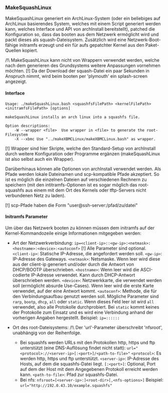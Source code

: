 <!-- region vim modline

vim: set tabstop=4 shiftwidth=4 expandtab:
vim: foldmethod=marker foldmarker=region,endregion:

endregion -->

### MakeSquashLinux

MakeSquashLinux generiert ein ArchLinux-System (oder ein beliebiges auf
ArchLinux basierendes System, welches mit einem Script generiert werden kann,
welches Interface und API von archInstall bereitstellt), patched die
Konfiguration so, dass das booten aus dem Netzwerk ermöglicht wird und packt
dieses als squash-Dateisystem. Zusätzlich wird eine Netzwerk-Boot-fähige
initramfs erzeugt und ein für aufs gepatchter Kernel aus den Paket-Quellen
kopiert.

/!\ MakeSquashLinux kann nicht von Wrappern verwendet werden, welche nach dem
generieren des Grundsystems weitere Anpassungen vornehmen möchten.
[!] Da der Download der squash-Datei ein paar Sekunden in Anspruch nimmt, wird
beim booten per 'plymouth' ein splash-screen angezeigt.

#### Interface

    Usage: ./makeSquashLinux.bash <squashfsFilePath> <kernelFilePath> <initramfsFilePath> [options]

    makeSquashLinux installs an arch linux into a squashfs file.

    Option descriptions:
        -W --wrapper <file>  Use wrapper in <file> to generate the root-Filesystem
        -X --xbmc Use "../makeXBMCLinux/makeXBMCLinux.bash" as wrapper.

[!] Wrapper sind hier Skripte, welche den Standard-Setup von archInstall
durch weitere Konfiguration oder Programme ergänzen (makeSquashLinux ist also
selbst auch ein Wrapper).

Darüberhinaus können alle Optionen von archInstall verwendet werden. Als
Pfade werden lokale Dateinamen und scp-kompatible Pfade akzeptiert.
So ist es möglich die einzelnen Dateien auf verschiedenen Rechnern zu speichern
(mit den intitramfs-Optionen ist es sogar möglich das root-squashfs aus einem
mit dem Ort des Kernels oder tftp-Servers nicht verbundenen Netz zu laden).

[!] scp-Pfade haben die Form "user@ssh-server:/pfad/zu/datei"

#### Initramfs Parameter

Um über das Netzwerk booten zu können müssen dem initramfs auf der
Kernel-Kommandozeile einige Informationen mitgegeben werden:

* Art der Netzwerkverbindung: `ip=<client-ip>::<gw-ip>:<netmask>:<hostname>:<device>:<autoconf>`
    [!] Alle Parameter sind optional.
    `<client-ip>`: Statische IP-Adresse, die angefordert werden soll.
    `<gw-ip>`: IP-Adresse des Gateways.
    `<netmask>`: Netsmaske. Wenn leer wird diese aus der client-ip generiert und/oder durch die Antwort von DHCP/BOOTP überschrieben.
    `<hostname>`: Wenn leer wird die ASCI-codierte IP-Adresse verwendet. Kann durch DHCP-Antwort überschrieben werden.
    `<device>`: Netzwerkkarte, die verwendet werden soll (ermöglicht absurde Use-Cases). Wenn leer wird die erste Karte verwendet, auf der eine Antwort kommt.
    `<autoconf>`: Methode, die für den Verbindungsaufbau genutzt werden soll. Mögliche Parameter sind `rarp`, `bootp`, `dhcp`, `all` oder `static`. Wenn dieses Feld leer ist wird `all` verwendet, also alle Protokolle durchprobiert. Bei `static` kommt keines der Protokolle zum Einsatz und es wird eine Verbindung anhand der vorherigen Angaben hergestellt.
    Beispiel:  `ip=::::::`

* Ort des root-Dateisystems:
    /!\ Der 'url'-Parameter überschreibt 'nfsroot', unabhängig von der Reihenfolge. 
    * Bei squashfs werden URLs mit den Protokollen http, https und ftp unterstützt (eine DNS-Auflösung findet nicht statt): 
    `url="<protocol>://<server-ip>[:<port>]/<path-to-file>"`
    `<protocol>`: Es werden http, https und ftp unterstützt.
    `<server-ip>`: IP-Adresse des Hosts, auf dem die squashfs-Datei liegt.
    `[:<port>]`: Optional, Port auf dem der Host mit dem Angegebenen Protokoll erreicht werden kann.
    `<path-to-file>`: Pfad zur squashfs-Datei.
    * Bei nfs:
    `nfsroot=[<server-ip>:]<root-dir>[,<nfs-options>]`
    Beispiel: `url="http://192.0.43.10/example.squashfs"`
